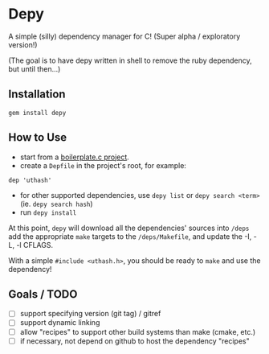 # Depy

A simple (silly) dependency manager for C! (Super alpha / exploratory version!)

(The goal is to have depy written in shell to remove the ruby
dependency, but until then...)

## Installation

```
gem install depy
```

## How to Use

- start from a [boilerplate.c project](http://github.com/tjeezy/boilerplate.c).
- create a `Depfile` in the project's root, for example:

```
dep 'uthash'
```

- for other supported dependencies, use `depy list` or `depy search <term>` (ie. `depy search hash`)
- run `depy install`

At this point, `depy` will download all the dependencies' sources into `/deps`
add the appropriate `make` targets to the `/deps/Makefile`, and update
the -I, -L, -l CFLAGS.

With a simple `#include <uthash.h>`, you should be ready to `make` and
use the dependency!

## Goals / TODO

- [ ] support specifying version (git tag) / gitref
- [ ] support dynamic linking
- [ ] allow "recipes" to support other build systems than make (cmake, etc.)
- [ ] if necessary, not depend on github to host the dependency "recipes"
